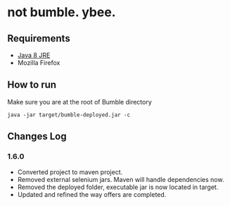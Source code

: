 # not bumble. ybee.

## Requirements
- [Java 8 JRE](http://www.oracle.com/technetwork/java/javase/downloads/jre8-downloads-2133155.html)
- Mozilla Firefox

## How to run

Make sure you are at the root of Bumble directory
```shell
java -jar target/bumble-deployed.jar -c
```

## Changes Log

### 1.6.0
- Converted project to maven project.
- Removed external selenium jars. Maven will handle dependencies now.
- Removed the deployed folder, executable jar is now located in target.
- Updated and refined the way offers are completed.
